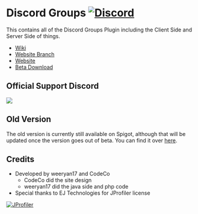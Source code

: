 # Discord Groups [![Discord](https://discordapp.com/api/guilds/280175962769850369/widget.png)](https://discord.gg/GkxJhFq)

This contains all of the Discord Groups Plugin including the Client Side and Server Side of things.

* [Wiki](https://github.com/LeCodeCo/Discord-Groups-Wiki/wiki)
* [Website Branch](https://github.com/weeryan17/Wee-Utilities/tree/website)
* [Website](https://discordgroups.weeryan.tk)
* [Beta Download](https://fiver.io/resources/discord-groups.24/)

## Official Support Discord
[![](https://discordapp.com/api/guilds/280175962769850369/embed.png?style=banner2)](https://discord.gg/GkxJhFq)

## Old Version
The old version is currently still available on Spigot, although that will be updated once the version goes out of beta.
You can find it over [here](https://www.spigotmc.org/resources/discord-groups.28764/).

## Credits
 * Developed by weeryan17 and CodeCo
   * CodeCo did the site design
   * weeryan17 did the java side and php code
 * Special thanks to EJ Technologies for JProfiler license

[![JProfiler](https://www.ej-technologies.com/images/product_banners/jprofiler_large.png)](https://www.ej-technologies.com/products/jprofiler/overview.html)
